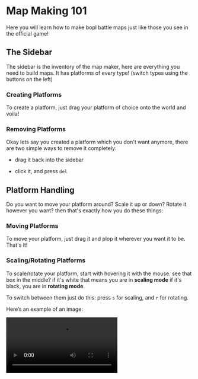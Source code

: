 # Map Making 101

Here you will learn how to make bopl battle maps just like those you see in the official game!

## The Sidebar

The sidebar is the inventory of the map maker, here are everything you need to build maps. 
It has platforms of every type! (switch types using the buttons on the left)

### Creating Platforms

To create a platform, just drag your platform of choice onto the world and voila!

### Removing Platforms

Okay lets say you created a platform which you don't want anymore, there are two simple ways to remove it completely:

* drag it back into the sidebar

* click it, and press `del`

## Platform Handling

Do you want to move your platform around? Scale it up or down? Rotate it however you want? then that's exactly how you do these things:

### Moving Platforms

To move your platform, just drag it and plop it wherever you want it to be. That's it!

### Scaling/Rotating Platforms

To scale/rotate your platform, start with hovering it with the mouse.
see that box in the middle? if it's white that means you are in **scaling mode** if it's black, you are in **rotating mode**.

To switch between them just do this: press `s` for scaling, and `r` for rotating.

Here’s an example of an image:

![Scaling](./gifs/scale.mp4)
